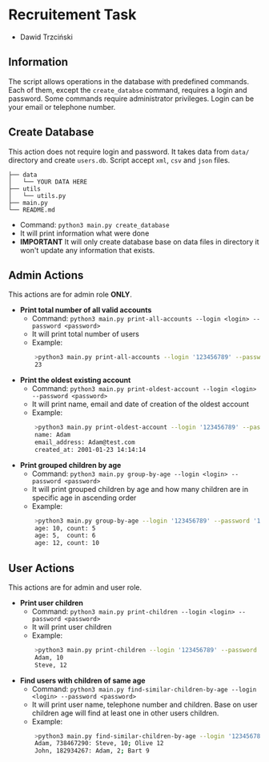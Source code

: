# Recruitement Task
- Dawid Trzciński

## Information
The script allows operations in the database with predefined commands. Each of them, except the `create_databse` command, requires a login and password. Some commands require administrator privileges. Login can be your email or telephone number.

## Create Database
This action does not require login and password. It takes data from `data/` directory and create `users.db`. Script accept `xml`, `csv` and `json` files.
```
├── data
│   └── YOUR DATA HERE
├── utils
│   └── utils.py
├── main.py
└── README.md
```

- Command: `python3 main.py create_database`
- It will print information what were done
- **IMPORTANT** It will only create database base on data files in directory it won't update any information that exists.

## Admin Actions
This actions are for admin role **ONLY**.
- **Print total number of all valid accounts**
    - Command: `python3 main.py print-all-accounts --login <login> --password <password>`
    - It will print total number of users
    - Example: 
    ```bash
        >python3 main.py print-all-accounts --login '123456789' --password '12ass$#s'
        23
    ```
- **Print the oldest existing account**
    - Command: `python3 main.py print-oldest-account --login <login> --password <password>`
    - It will print name, email and date of creation of the oldest account
    - Example:
    ```bash
        >python3 main.py print-oldest-account --login '123456789' --password '12sdf#@'
        name: Adam
        email_address: Adam@test.com
        created_at: 2001-01-23 14:14:14
    ```
- **Print grouped children by age**
    - Command: `python3 main.py group-by-age --login <login> --password <password>`
    - It will print grouped children by age and how many children are in specific age in ascending order
    - Example:
    ```bash
        >python3 main.py group-by-age --login '123456789' --password '123sdf#@$'
        age: 10, count: 5
        age: 5,  count: 6
        age: 12, count: 10
    ```

## User Actions
This actions are for admin and user role.
- **Print user children**
    - Command: `python3 main.py print-children --login <login> --password <password>`
    - It will print user children
    - Example:
    ```bash
        >python3 main.py print-children --login '123456789' --password '123AF#@D'
        Adam, 10
        Steve, 12
    ```
- **Find users with children of same age**
    - Command: `python3 main.py find-similar-children-by-age --login <login> --password <password>`
    - It will print user name, telephone number and children. Base on user children age will find at least one in other users children.
    - Example:
    ```bash
        >python3 main.py find-similar-children-by-age --login '123456789' --password '12wxd#@'
        Adam, 738467290: Steve, 10; Olive 12
        John, 182934267: Adam, 2; Bart 9
    ```



